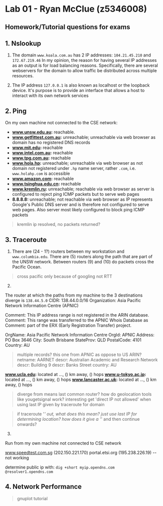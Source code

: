 # Lab 01 - Ryan McClue (z5346008)

## Homework/Tutorial questions for exams

## 1. Nslookup

1. The domain `www.koala.com.au` has 2 IP addresses: `104.21.45.210` and `172.67.219.46`
In my opinion, the reason for having several IP addresses as an output is for load balancing reasons. Specifically, there are several webservers for the domain to allow traffic be distributed across multiple resources.

2. The IP address `127.0.0.1` is also known as localhost or the loopback device.
It's purpose is to provide an interface that allows a host to interact with its own network services

## 2. Ping

On my own machine not connected to the CSE network:

* **www.unsw.edu.au:** reachable.
* **www.getfittest.com.au:** unreachable; unreachable via web browser as domain has no registered DNS records
* **www.mit.edu:** reachable
* **www.intel.com.au:** reachable
* **www.tpg.com.au:** reachable
* **www.hola.hp:** unreachable; unreachable via web browser as not domain not registered under `.hp` name server, rather `.com`, i.e. `www.holahp.com` is accessible
* **www.amazon.com:** reachable
* **www.tsinghua.edu.cn:** reachable
* **www.kremlin.ru:** unreachable; reachable via web browser as server is configured to reject ping ICMP packets but to serve web pages
* **8.8.8.8:** unreachable; not reachable via web browser as IP represents Google's Public DNS server and is therefore not configured to serve web pages. Also server most likely configured to block ping ICMP packets

> kremlin ip resolved, no packets returned?

## 3. Traceroute

1. There are (24 - 1?) routers between my workstation and `www.columbia.edu`.
There are (5) routers along the path that are part of the UNSW network.
Between routers (9) and (10) do packets cross the Pacific Ocean.

> cross pacific only because of googling not RTT

2.
The router at which the paths from my machine to the 3 destinations diverge is `138.44.5.0`
CIDR:           138.44.0.0/16
Organization:   Asia Pacific Network Information Centre (APNIC)

Comment:        This IP address range is not registered in the ARIN database.
Comment:        This range was transferred to the APNIC Whois Database as
Comment:        part of the ERX (Early Registration Transfer) project.


OrgName:        Asia Pacific Network Information Centre
OrgId:          APNIC
Address:        PO Box 3646
City:           South Brisbane
StateProv:      QLD
PostalCode:     4101
Country:        AU

> multiple records? this one from APNIC as oppose to US ARIN?
netname:        AARNET
descr:          Australian Academic and Research Network
descr:          Building 9
descr:          Banks Street
country:        AU

**www.ucla.edu:** located at ..., () km away, () hops
**www.u-tokyo.ac.jp:** located at ..., () km away, () hops
**www.lancaster.ac.uk:** located at ..., () km away, () hops

> diverge from means last common router?
> how do geolocation tools like yougetsignal work? 
> interesting get 'direct IP not allowed' when using last IP given by traceroute for domain

> if traceroute '*' out, what does this mean? just use last IP for determining location?
> how does it give a '*' and then continue onwards?

3.
Run from my own machine not connected to CSE network

www.speedtest.com.sg (202.150.221.170)
portal.etsi.org (195.238.226.19) -- not working

determine public ip with: `dig +short myip.opendns.com @resolver1.opendns.com`

## 4. Network Performance
> gnuplot tutorial
